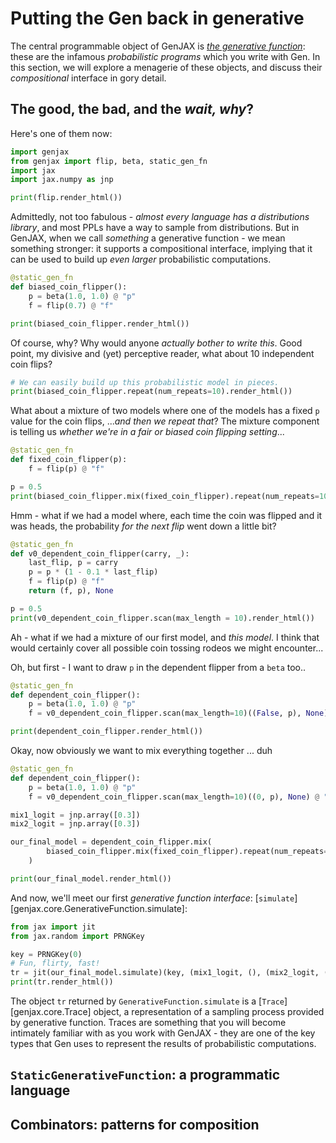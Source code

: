 # Putting the Gen back in generative

The central programmable object of GenJAX is [_the generative function_](core.md#genjax.core.GenerativeFunction): these are the infamous _probabilistic programs_ which you write with Gen. In this section, we will explore a menagerie of these objects, and discuss their _compositional_ interface in gory detail.

## The good, the bad, and the *wait, why*?

Here's one of them now:

```python exec="yes" html="true" source="material-block" session="genfn"
import genjax
from genjax import flip, beta, static_gen_fn
import jax
import jax.numpy as jnp

print(flip.render_html())
```

Admittedly, not too fabulous - _almost every language has a distributions library_, and most PPLs have a way to sample from distributions. But in GenJAX, when we call _something_ a generative function - we mean something stronger: it supports a compositional interface, implying that it can be used to build up _even larger_ probabilistic computations.

```python exec="yes" html="true" source="material-block" session="genfn"
@static_gen_fn
def biased_coin_flipper():
    p = beta(1.0, 1.0) @ "p"
    f = flip(0.7) @ "f"

print(biased_coin_flipper.render_html())
```

Of course, why? Why would anyone _actually bother to write this_. Good point, my divisive and (yet) perceptive reader, what about 10 independent coin flips?

```python exec="yes" html="true" source="material-block" session="genfn"
# We can easily build up this probabilistic model in pieces.
print(biased_coin_flipper.repeat(num_repeats=10).render_html())
```

What about a mixture of two models where one of the models has a fixed `p` value for the coin flips, ..._and then we repeat that_? The mixture component is telling us _whether we're in a fair or biased coin flipping setting_...

```python exec="yes" html="true" source="material-block" session="genfn"
@static_gen_fn
def fixed_coin_flipper(p):
    f = flip(p) @ "f"

p = 0.5
print(biased_coin_flipper.mix(fixed_coin_flipper).repeat(num_repeats=10).render_html())
```

Hmm - what if we had a model where, each time the coin was flipped and it was heads, the probability _for the next flip_ went down a little bit?

```python exec="yes" html="true" source="material-block" session="genfn"
@static_gen_fn
def v0_dependent_coin_flipper(carry, _):
    last_flip, p = carry
    p = p * (1 - 0.1 * last_flip)
    f = flip(p) @ "f"
    return (f, p), None

p = 0.5
print(v0_dependent_coin_flipper.scan(max_length = 10).render_html())
```

Ah - what if we had a mixture of our first model, and _this model_. I think that would certainly cover all possible coin tossing rodeos we might encounter...

Oh, but first - I want to draw `p` in the dependent flipper from a `beta` too..

```python exec="yes" html="true" source="material-block" session="genfn"
@static_gen_fn
def dependent_coin_flipper():
    p = beta(1.0, 1.0) @ "p"
    f = v0_dependent_coin_flipper.scan(max_length=10)((False, p), None) @ "f"

print(dependent_coin_flipper.render_html())
```

Okay, now obviously we want to mix everything together ... duh

```python exec="yes" html="true" source="material-block" session="genfn"
@static_gen_fn
def dependent_coin_flipper():
    p = beta(1.0, 1.0) @ "p"
    f = v0_dependent_coin_flipper.scan(max_length=10)((0, p), None) @ "f"

mix1_logit = jnp.array([0.3])
mix2_logit = jnp.array([0.3])

our_final_model = dependent_coin_flipper.mix(
        biased_coin_flipper.mix(fixed_coin_flipper).repeat(num_repeats=10)
    )

print(our_final_model.render_html())
```

And now, we'll meet our first _generative function interface_: [`simulate`][genjax.core.GenerativeFunction.simulate]:

```python exec="yes" html="true" source="material-block" session="genfn"
from jax import jit
from jax.random import PRNGKey

key = PRNGKey(0)
# Fun, flirty, fast!
tr = jit(our_final_model.simulate)(key, (mix1_logit, (), (mix2_logit, (), p)))
print(tr.render_html())
```

The object `tr` returned by `GenerativeFunction.simulate` is a [`Trace`][genjax.core.Trace] object, a representation of a sampling process provided by generative function. Traces are something that you will become intimately familiar with as you work with GenJAX - they are one of the key types that Gen uses to represent the results of probabilistic computations.

## `StaticGenerativeFunction`: a programmatic language

## Combinators: patterns for composition
